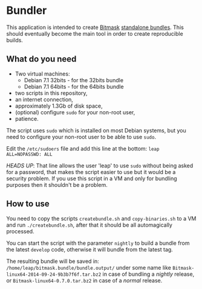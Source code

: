 # Bundler

This application is intended to create [Bitmask](https://bitmask.net)
[standalone bundles](https://bitmask.net/en/install/linux#install-stand-alone-bundle).
This should eventually become the main tool in order to create reproducible
builds.

## What do you need

* Two virtual machines:
  * Debian 7.1 32bits - for the 32bits bundle
  * Debian 7.1 64bits - for the 64bits bundle
* two scripts in this repository,
* an internet connection,
* approximately 1.3Gb of disk space,
* (optional) configure `sudo` for your non-root user,
* patience.

The script uses `sudo` which is installed on most Debian systems, but you need
to configure your non-root user to be able to use `sudo`.

Edit the `/etc/sudoers` file and add this line at the bottom:
`leap ALL=NOPASSWD: ALL`

*HEADS UP*: That line allows the user 'leap' to use `sudo` without being asked
for a password, that makes the script easier to use but it would be a security
problem. If you use this script in a VM and only for bundling purposes then it
shouldn't be a problem.




## How to use

You need to copy the scripts `createbundle.sh` and `copy-binaries.sh` to a VM
and run `./createbundle.sh`, after that it should be all automagically
processed.

You can start the script with the parameter `nightly` to build a bundle from
the latest `develop` code, otherwise it will bundle from the latest tag.

The resulting bundle will be saved in:
`/home/leap/bitmask.bundle/bundle.output/` under some name like
`Bitmask-linux64-2014-09-24-9b3b7f6f.tar.bz2` in case of bundling a *nightly*
release, or `Bitmask-linux64-0.7.0.tar.bz2` in case of a *normal* release.
